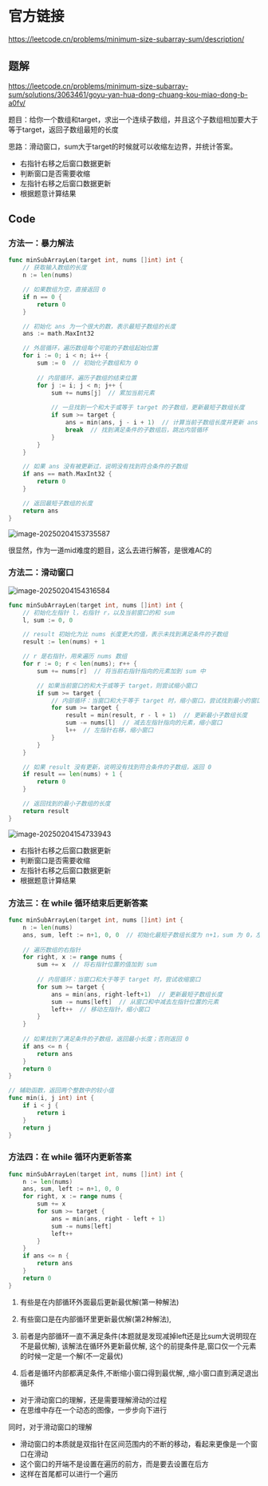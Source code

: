 # 官方链接

https://leetcode.cn/problems/minimum-size-subarray-sum/description/



## 题解

https://leetcode.cn/problems/minimum-size-subarray-sum/solutions/3063461/goyu-yan-hua-dong-chuang-kou-miao-dong-b-a0fv/

题目：给你一个数组和target，求出一个连续子数组，并且这个子数组相加要大于等于target，返回子数组最短的长度

思路：滑动窗口，sum大于target的时候就可以收缩左边界，并统计答案。

*   右指针右移之后窗口数据更新
*   判断窗口是否需要收缩
*   左指针右移之后窗口数据更新
*   根据题意计算结果

## Code

### 方法一：暴力解法

```go
func minSubArrayLen(target int, nums []int) int {
    // 获取输入数组的长度
    n := len(nums)

    // 如果数组为空，直接返回 0
    if n == 0 {
        return 0
    }

    // 初始化 ans 为一个很大的数，表示最短子数组的长度
    ans := math.MaxInt32

    // 外层循环，遍历数组每个可能的子数组起始位置
    for i := 0; i < n; i++ {
        sum := 0  // 初始化子数组和为 0
        
        // 内层循环，遍历子数组的结束位置
        for j := i; j < n; j++ {
            sum += nums[j]  // 累加当前元素
            
            // 一旦找到一个和大于或等于 target 的子数组，更新最短子数组长度
            if sum >= target {
                ans = min(ans, j - i + 1)  // 计算当前子数组长度并更新 ans
                break  // 找到满足条件的子数组后，跳出内层循环
            }
        }
    }

    // 如果 ans 没有被更新过，说明没有找到符合条件的子数组
    if ans == math.MaxInt32 {
        return 0
    }

    // 返回最短子数组的长度
    return ans
}

```



![image-20250204153735587](../../../pic/image-20250204153735587.png)

很显然，作为一道mid难度的题目，这么去进行解答，是很难AC的



### 方法二：滑动窗口

![image-20250204154316584](../../../pic/image-20250204154316584.png)

```go
func minSubArrayLen(target int, nums []int) int {
    // 初始化左指针 l，右指针 r，以及当前窗口的和 sum
    l, sum := 0, 0

    // result 初始化为比 nums 长度更大的值，表示未找到满足条件的子数组
    result := len(nums) + 1

    // r 是右指针，用来遍历 nums 数组
    for r := 0; r < len(nums); r++ {
        sum += nums[r]  // 将当前右指针指向的元素加到 sum 中

        // 如果当前窗口的和大于或等于 target，则尝试缩小窗口
        if sum >= target {
            // 内部循环：当窗口和大于等于 target 时，缩小窗口，尝试找到最小的窗口
            for sum >= target {
                result = min(result, r - l + 1)  // 更新最小子数组长度
                sum -= nums[l]  // 减去左指针指向的元素，缩小窗口
                l++  // 左指针右移，缩小窗口
            }
        }
    }

    // 如果 result 没有更新，说明没有找到符合条件的子数组，返回 0
    if result == len(nums) + 1 {
        return 0
    }

    // 返回找到的最小子数组的长度
    return result
}
```

![image-20250204154733943](../../../pic/image-20250204154733943.png)

*   右指针右移之后窗口数据更新
*   判断窗口是否需要收缩
*   左指针右移之后窗口数据更新
*   根据题意计算结果



### 方法三：在 while 循环结束后更新答案

```go
func minSubArrayLen(target int, nums []int) int {
    n := len(nums)
    ans, sum, left := n+1, 0, 0  // 初始化最短子数组长度为 n+1，sum 为 0，左指针为 0
    
    // 遍历数组的右指针
    for right, x := range nums {
        sum += x  // 将右指针位置的值加到 sum
        
        // 内层循环：当窗口和大于等于 target 时，尝试收缩窗口
        for sum >= target {
            ans = min(ans, right-left+1)  // 更新最短子数组长度
            sum -= nums[left]  // 从窗口和中减去左指针位置的元素
            left++  // 移动左指针，缩小窗口
        }
    }
    
    // 如果找到了满足条件的子数组，返回最小长度；否则返回 0
    if ans <= n {
        return ans
    }
    return 0
}

// 辅助函数，返回两个整数中的较小值
func min(i, j int) int {
    if i < j {
        return i
    }
    return j
}

```



### 方法四：在 while 循环内更新答案

```go
func minSubArrayLen(target int, nums []int) int {
    n := len(nums)
    ans, sum, left := n+1, 0, 0
    for right, x := range nums {
        sum += x
        for sum >= target {
            ans = min(ans, right - left + 1)
            sum -= nums[left]
            left++
        }
    }
    if ans <= n {
        return ans
    }
    return 0
}
```





1.  有些是在内部循环外面最后更新最优解(第一种解法)
2.  有些窗口是在内部循环里更新最优解(第2种解法),

1.  前者是内部循环一直不满足条件(本题就是发现减掉left还是比sum大说明现在不是最优解), 该解法在循环外更新最优解, 这个的前提条件是,窗口仅一个元素的时候一定是一个解(不一定最优)
2.  后者是循环内部都满足条件,不断缩小窗口得到最优解, ,缩小窗口直到满足退出循环



*   对于滑动窗口的理解，还是需要理解滑动的过程
*   在思维中存在一个动态的图像，一步步向下进行



同时，对于滑动窗口的理解

*   滑动窗口的本质就是双指针在区间范围内的不断的移动，看起来更像是一个窗口在滑动
*   这个窗口的开端不是设置在遍历的前方，而是要去设置在后方
*   这样在首尾都可以进行一个遍历